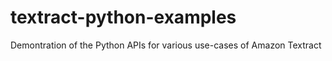 # textract-python-examples
Demontration of the Python APIs for various use-cases of Amazon Textract

